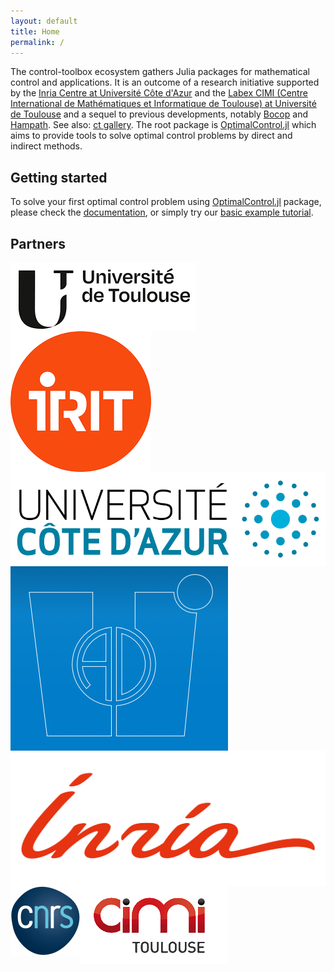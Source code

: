```yaml
---
layout: default
title: Home
permalink: /
---
```


The control-toolbox ecosystem gathers Julia packages for mathematical control and applications. It is an outcome of a research initiative supported by the [Inria Centre at Université Côte d'Azur](https://www.inria.fr/en/inria-centre-universite-cote-azur) and the [Labex CIMI (Centre International de Mathématiques et Informatique de Toulouse) at Université de Toulouse](https://www.cimi.univ-toulouse.fr/fr/) and a sequel to previous developments, notably [Bocop](https://www.bocop.org) and [Hampath](https://www.hampath.org). See also: [ct gallery](https://ct.gitlabpages.inria.fr/gallery). The root package is [OptimalControl.jl](https://github.com/control-toolbox/OptimalControl.jl) which aims to provide tools to solve optimal control problems by direct and indirect methods.

## Getting started

To solve your first optimal control problem using [OptimalControl.jl](https://github.com/control-toolbox/OptimalControl.jl) package, please check the [documentation](https://control-toolbox.org/OptimalControl.jl/stable), or simply try our [basic example tutorial](https://control-toolbox.org/OptimalControl.jl/stable/tutorial-double-integrator-energy.html).

## Partners

<div class="partners">
    <div class="logo"><a href="https://www.univ-toulouse.fr"><img id="partner" align="left" src="assets/img/logo-univ-toulouse.png" /></a></div>
    <div class="logo"><a href="https://www.irit.fr"><img id="partner" align="left" src="assets/img/logo-irit.png" /></a></div>
    <div class="logo"><a href="https://www.univ-cotedazur.fr"><img id="partner" align="left" src="assets/img/Logo-univ-nice-cote-dazur.svg" /></a></div>
    <div class="logo"><a href="https://math.univ-cotedazur.fr"><img id="partner" align="left" src="assets/img/logo-ljad.jpeg" /></a></div>
    <div class="logo"><a href="https://www.inria.fr"><img id="partner" align="left" src="assets/img/inria.svg" /></a></div>
    <div class="logo"><a href="https://www.cnrs.fr"><img id="partner" align="left" src="assets/img/logo-cnrs.svg" /></a></div>
    <div class="logo"><a href="https://www.cnrs.fr"><img id="partner" align="left" src="assets/img/logo-cimi.png" /></a></div>
</div>